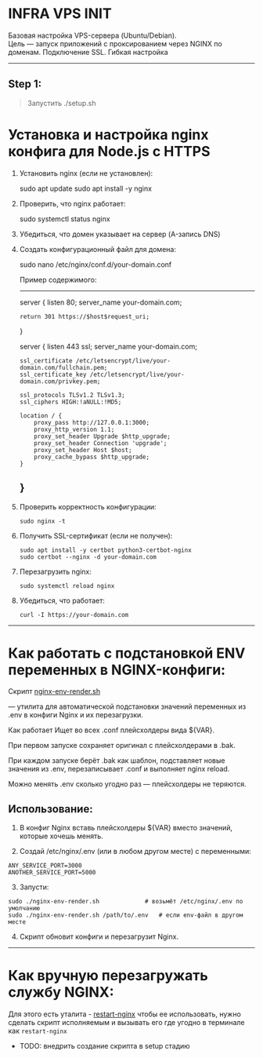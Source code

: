 # INFRA VPS INIT

Базовая настройка VPS-сервера (Ubuntu/Debian).  
Цель — запуск приложений с проксированием через NGINX по доменам.
Подключение SSL. Гибкая настройка

---

## Step 1:
> Запустить ./setup.sh

# Установка и настройка nginx конфига для Node.js с HTTPS

1. Установить nginx (если не установлен):

   sudo apt update
   sudo apt install -y nginx

2. Проверить, что nginx работает:

   sudo systemctl status nginx

3. Убедиться, что домен указывает на сервер (A-запись DNS)

4. Создать конфигурационный файл для домена:

   sudo nano /etc/nginx/conf.d/your-domain.conf

   Пример содержимого:

   ---
   server {
       listen 80;
       server_name your-domain.com;

       return 301 https://$host$request_uri;
   }

   server {
       listen 443 ssl;
       server_name your-domain.com;

       ssl_certificate /etc/letsencrypt/live/your-domain.com/fullchain.pem;
       ssl_certificate_key /etc/letsencrypt/live/your-domain.com/privkey.pem;

       ssl_protocols TLSv1.2 TLSv1.3;
       ssl_ciphers HIGH:!aNULL:!MD5;

       location / {
           proxy_pass http://127.0.0.1:3000;
           proxy_http_version 1.1;
           proxy_set_header Upgrade $http_upgrade;
           proxy_set_header Connection 'upgrade';
           proxy_set_header Host $host;
           proxy_cache_bypass $http_upgrade;
       }
   }
   ---

5. Проверить корректность конфигурации:

    ```
    sudo nginx -t
    ```

6. Получить SSL-сертификат (если не получен):

    ```
   sudo apt install -y certbot python3-certbot-nginx
   sudo certbot --nginx -d your-domain.com
   ```

7. Перезагрузить nginx:

    ```
   sudo systemctl reload nginx
    ```

8. Убедиться, что работает:

    ```
   curl -I https://your-domain.com
    ```



---

# Как работать с подстановкой ENV переменных в NGINX-конфиги:

Скрипт [nginx-env-render.sh](./nginx-env-render.sh)

 — утилита для автоматической подстановки значений переменных из .env в конфиги Nginx и их перезагрузки.

Как работает
Ищет во всех .conf плейсхолдеры вида ${VAR}.

При первом запуске сохраняет оригинал с плейсхолдерами в .bak.

При каждом запуске берёт .bak как шаблон, подставляет новые значения из .env, перезаписывает .conf и выполняет nginx reload.

Можно менять .env сколько угодно раз — плейсхолдеры не теряются.

## Использование:

 1. В конфиг Nginx вставь плейсхолдеры ${VAR} вместо значений, которые хочешь менять.
 
 2. Создай /etc/nginx/.env (или в любом другом месте) с переменными:
  ```
  ANY_SERVICE_PORT=3000
  ANOTHER_SERVICE_PORT=5000
  ```
 3. Запусти:
  ```
  sudo ./nginx-env-render.sh             # возьмёт /etc/nginx/.env по умолчанию
  sudo ./nginx-env-render.sh /path/to/.env   # если env-файл в другом месте
  ```

 4. Скрипт обновит конфиги и перезагрузит Nginx.

---

# Как вручную перезагружать службу NGINX:

 Для этого есть уталита - [restart-nginx](./restart-nginx.sh)
 чтобы ее использовать, нужно сделать скрипт исполняемым и вызывать его где угодно в терминале как `restart-nginx`

 * TODO: внедрить создание скрипта в setup стадию